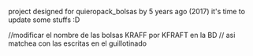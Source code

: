 project designed for quieropack_bolsas by 5 years ago (2017)
it's time to update some stuffs :D


//modificar el nombre de las bolsas KRAFF por KFRAFT en la BD
// asi matchea con las escritas en el guillotinado